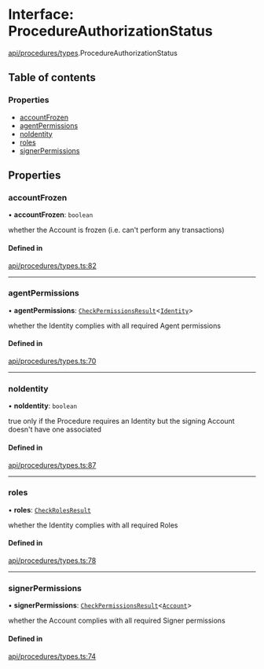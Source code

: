# Interface: ProcedureAuthorizationStatus

[api/procedures/types](../wiki/api.procedures.types).ProcedureAuthorizationStatus

## Table of contents

### Properties

- [accountFrozen](../wiki/api.procedures.types.ProcedureAuthorizationStatus#accountfrozen)
- [agentPermissions](../wiki/api.procedures.types.ProcedureAuthorizationStatus#agentpermissions)
- [noIdentity](../wiki/api.procedures.types.ProcedureAuthorizationStatus#noidentity)
- [roles](../wiki/api.procedures.types.ProcedureAuthorizationStatus#roles)
- [signerPermissions](../wiki/api.procedures.types.ProcedureAuthorizationStatus#signerpermissions)

## Properties

### accountFrozen

• **accountFrozen**: `boolean`

whether the Account is frozen (i.e. can't perform any transactions)

#### Defined in

[api/procedures/types.ts:82](https://github.com/PolymeshAssociation/polymesh-sdk/blob/88db4a91/src/api/procedures/types.ts#L82)

___

### agentPermissions

• **agentPermissions**: [`CheckPermissionsResult`](../wiki/api.entities.types.CheckPermissionsResult)\<[`Identity`](../wiki/api.entities.types.SignerType#identity)\>

whether the Identity complies with all required Agent permissions

#### Defined in

[api/procedures/types.ts:70](https://github.com/PolymeshAssociation/polymesh-sdk/blob/88db4a91/src/api/procedures/types.ts#L70)

___

### noIdentity

• **noIdentity**: `boolean`

true only if the Procedure requires an Identity but the signing Account
  doesn't have one associated

#### Defined in

[api/procedures/types.ts:87](https://github.com/PolymeshAssociation/polymesh-sdk/blob/88db4a91/src/api/procedures/types.ts#L87)

___

### roles

• **roles**: [`CheckRolesResult`](../wiki/api.entities.types.CheckRolesResult)

whether the Identity complies with all required Roles

#### Defined in

[api/procedures/types.ts:78](https://github.com/PolymeshAssociation/polymesh-sdk/blob/88db4a91/src/api/procedures/types.ts#L78)

___

### signerPermissions

• **signerPermissions**: [`CheckPermissionsResult`](../wiki/api.entities.types.CheckPermissionsResult)\<[`Account`](../wiki/api.entities.types.SignerType#account)\>

whether the Account complies with all required Signer permissions

#### Defined in

[api/procedures/types.ts:74](https://github.com/PolymeshAssociation/polymesh-sdk/blob/88db4a91/src/api/procedures/types.ts#L74)
